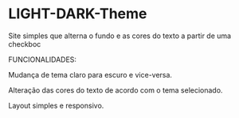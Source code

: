 # LIGHT-DARK-Theme

Site simples que alterna o fundo e as cores do texto a partir de uma checkboc


FUNCIONALIDADES:

Mudança de tema claro para escuro e vice-versa.

Alteração das cores do texto de acordo com o tema selecionado.

Layout simples e responsivo.
